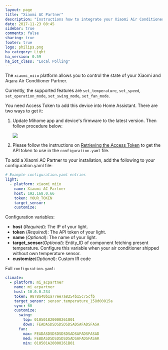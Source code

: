 ```yaml
---
layout: page
title: "Xiaomi AC Partner"
description: "Instructions how to integrate your Xiaomi Air Conditioner Partner within Home Assistant."
date: 2017-11-23 08:45
sidebar: true
comments: false
sharing: true
footer: true
logo: philips.png
ha_category: Light
ha_version: 0.59
ha_iot_class: "Local Polling"
---
```


The `xiaomi_miio` platform allows you to control the state of your Xiaomi and Aqara Air Conditioner Partner.

Currently, the supported features are `set_temperature`, `set_speed`, `set_operation_mode`, `set_swing_mode`, `set_fan_mode`.

You need Access Token to add this device into Home Assistant. There are two ways to get it:

1. Update Mihome app and device's firmware to the latest version. Then follow procedure below:

	<p class='img'>
  	<img src='{{site_root}}/images/screenshots/xiaomi.jpg' />
	</p>

 
2.  Please follow the instructions on [Retrieving the Access Token](/components/vacuum.xiaomi_miio/#retrieving-the-access-token) to get the API token to use in the `configuration.yaml` file.

To add a Xiaomi AC Partner to your installation, add the following to your configuration.yaml file:

```yaml
# Example configuration.yaml entries
light:
  - platform: xiaomi_miio
    name: Xiaomi AC Partner
    host: 192.168.0.66
    token: YOUR_TOKEN
    target_sensor: 
    customize:
```

Configuration variables:
- **host** (*Required*): The IP of your light.
- **token** (*Required*): The API token of your light.
- **name** (*Optional*): The name of your light.
- **target_sensor**(*Optional*): Entity_ID of component fetching present temperature. Configure this variable when your air conditioner shipped without own temperature sensor. 
- **customize**(*Optional*): Custom IR code

Full `configuration.yaml`:

```yaml
climate:
  - platform: mi_acpartner
    name: mi_acpartner
    host: 10.0.0.234
    token: 9878a40b1a77ee7a8254b15c75cfb
    target_sensor: sensor.temperature_158d00015a
    sync: 60
    customize:
      swing:
        top: 010501820000261801
        down: FEADASDSDSDSDSDSADSAFADSFASA
      fan:
        max: FEADASDSDSDSDSDSADSAFADSFASAD
        med: FEBDASDSDSDSDSDSADSAFADSFASAR
        min: 010501A20000261B01
```



